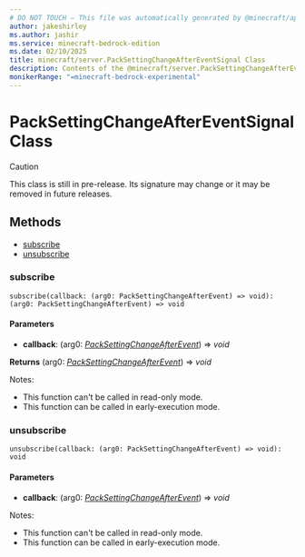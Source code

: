 ```yaml
---
# DO NOT TOUCH — This file was automatically generated by @minecraft/api-docs-generator, to report problems file an issue at https://github.com/Mojang/minecraft-scripting-libraries
author: jakeshirley
ms.author: jashir
ms.service: minecraft-bedrock-edition
ms.date: 02/10/2025
title: minecraft/server.PackSettingChangeAfterEventSignal Class
description: Contents of the @minecraft/server.PackSettingChangeAfterEventSignal class.
monikerRange: "=minecraft-bedrock-experimental"
---
```

# PackSettingChangeAfterEventSignal Class

> [!CAUTION]
> This class is still in pre-release.  Its signature may change or it may be removed in future releases.

## Methods
- [subscribe](#subscribe)
- [unsubscribe](#unsubscribe)

### **subscribe**
`
subscribe(callback: (arg0: PackSettingChangeAfterEvent) => void): (arg0: PackSettingChangeAfterEvent) => void
`

#### **Parameters**
- **callback**: (arg0: [*PackSettingChangeAfterEvent*](PackSettingChangeAfterEvent.md)) => *void*

**Returns** (arg0: [*PackSettingChangeAfterEvent*](PackSettingChangeAfterEvent.md)) => *void*
  
Notes:
- This function can't be called in read-only mode.
- This function can be called in early-execution mode.

### **unsubscribe**
`
unsubscribe(callback: (arg0: PackSettingChangeAfterEvent) => void): void
`

#### **Parameters**
- **callback**: (arg0: [*PackSettingChangeAfterEvent*](PackSettingChangeAfterEvent.md)) => *void*
  
Notes:
- This function can't be called in read-only mode.
- This function can be called in early-execution mode.
